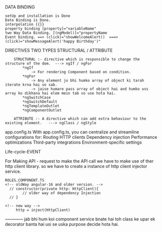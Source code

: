 DATA BINDING

    setUp and installation is Done
    Date Binding is Done.
    interpolation {{}}
    property binding [property]="variableName"
    two Way Data Binding. [(ngModel)]="propertyName
    Event binding. ==> (click)="showWelcomeAlert()  ===>  (click)="showMessageAlert('happy Birthday')"

DIRECTIVES 
    TWO TYPES
        STRUCTURAL / ATTRIBUTE

        STRUCTURAL :- directive which is responsible to change the structure of the dom.  ---> ngIf / ngFor 
            *ngIf
                -> For rendering Component based on condition.
            *ngFor
                -> Any element jo bhi humko array of object ki tarah iterate krna hai vo sab.
                -> jaise humare pass array of object hai and humko uss array ko dikhana hai elem mein tab vo use hota hai.
            *ngSwitchCase
            *ngSwitchDefault
            *ngTemplateOutlet
            *ngComponentOutlet
               
        ATTRIBUTE :- A directive which can add extra behaviour to the existing element.   ---> ngClass / ngStyle 


app.config.ts
   With app.config.ts, you can centralize and streamline configurations for:
        Routing
        HTTP clients
        Dependency injection
        Performance optimizations
        Third-party integrations
        Environment-specific settings

Life-cycle-EVENT




For Making API - request
        to make the API call we have to make use of ther http client library.
        so we have to create a instance of http client injector service.

    ROLES.COMPONENT.TS
    <!-- oldWay angular-16 and older version. -->
      // constructor(private http: HttpClient){
            // older way of dependency Injection  
      // }

    <!-- new way -->
         http = inject(HttpClient)

****---------****
jab bhi hum koi component service bnate hai toh class ke upar ek decorator banta hai usi se uska purpose decide hota hai.
